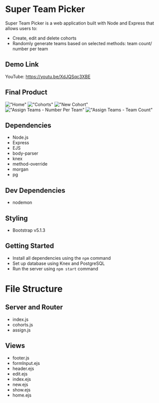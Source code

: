 # Super Team Picker

Super Team Picker is a web application built with Node and Express that allows users to:
- Create, edit and delete cohorts
- Randomly generate teams based on selected methods: team count/ number per team

## Demo Link
YouTube: https://youtu.be/XdJQSqc3XBE

## Final Product

!["Home"](https://user-images.githubusercontent.com/71687298/194415131-4d969ce7-e2cd-47f3-a2a7-2ad2c28ba668.png)
!["Cohorts"](https://user-images.githubusercontent.com/71687298/194415190-eaff97b1-f958-4d75-ab75-96285ff1b4a2.png)
!["New Cohort"](https://user-images.githubusercontent.com/71687298/194415243-ad16f9b2-6664-4034-8f29-d4db805913d0.png)
!["Assign Teams - Number Per Team"](https://user-images.githubusercontent.com/71687298/194417456-018c0f3b-be36-4a84-a54e-303aabbcba90.png)
!["Assign Teams - Team Count"](https://user-images.githubusercontent.com/71687298/194416205-9f85f575-e317-424d-800c-6b871225548c.png)

## Dependencies
- Node.js
- Express
- EJS
- body-parser
- knex
- method-override
- morgan
- pg

## Dev Dependencies
- nodemon

## Styling
- Bootstrap v5.1.3

## Getting Started
- Install all dependencies using the `npm` command
- Set up database using Knex and PostgreSQL
- Run the server using `npm start` command


# File Structure

## Server and Router
- index.js
- cohorts.js
- assign.js

## Views
- footer.js
- formInput.ejs
- header.ejs
- edit.ejs
- index.ejs
- new.ejs
- show.ejs
- home.ejs
